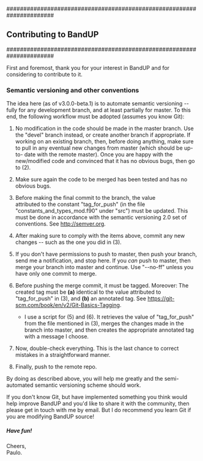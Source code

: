 ######################################################################
## Contributing to BandUP            
######################################################################

First and foremost, thank you for your interest in BandUP and for
considering to contribute to it.

<!-- =========================================================== -->
### Semantic versioning and other conventions

The idea here (as of v3.0.0-beta.1) is to automate semantic 
versioning -- fully for any development branch, and at least
partially for master. To this end, the following workflow must 
be adopted (assumes you know Git):
    
   1. No modification in the code should be made in the master 
      branch. Use the "devel" branch instead, or create another 
      branch if appropriate. If working on an existing branch, 
      then, before doing anything, make sure to pull in any 
      eventual new changes from master (which should be up-to-
      date with the remote master). Once you are happy with the
      new/modified code and convinced that it has no obvious
      bugs, then go to (2).
      
   2. Make sure again the code to be merged has been tested and
      has no obvious bugs.
      
   3. Before making the final commit to the branch, the value  
      attributed to the constant "tag\_for\_push" (in the file 
      "constants_and_types_mod.f90" under "src") must be
      updated. This must be done in accordance with the
      semantic versioning 2.0 set of conventions. 
      See <http://semver.org>.
           
   4. After making sure to comply with the items above, commit 
      any new changes -- such as the one you did in (3).
           
   5. If you don't have permissions to push to master, then 
      push your branch, send me a notification, and stop here.
      If you *can* push to master, then merge your branch into
      master and continue. Use "--no-ff" unless you have only
      one commit to merge.
           
   6. Before pushing the merge commit, it must be tagged.
      Moreover: The created tag must be **(a)** identical to the 
      value attributed to "tag\_for\_push" in (3), and **(b)**
      an annotated tag.
      See <https://git-scm.com/book/en/v2/Git-Basics-Tagging>.
      * I use a script for (5) and (6). It retrieves the value of 
        "tag_for_push" from the file mentioned in (3), merges
        the changes made in the branch into master, and then
        creates the appropriate annotated tag with a message I
        choose.
           
   7. Now, double-check everything. This is the last chance to 
      correct mistakes in a straightforward manner.
           
   8. Finally, push to the remote repo.
        
By doing as described above, you will help me greatly and the 
semi-automated semantic versioning scheme should work. 
    
If you don't know Git, but have implemented something you think
would help improve BandUP and you'd like to share it with the
community, then please get in touch with me by email. But I
do recommend you learn Git if you are modifying BandUP source!

##### Have fun!
Cheers,  
Paulo.

